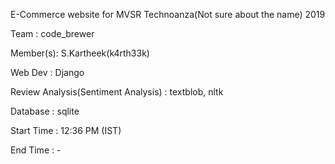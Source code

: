 E-Commerce website for MVSR Technoanza(Not sure about the name) 2019

Team : code_brewer

Member(s): S.Kartheek(k4rth33k)

Web Dev : Django

Review Analysis(Sentiment Analysis) : textblob, nltk

Database : sqlite


Start Time : 12:36 PM (IST)

End Time : -